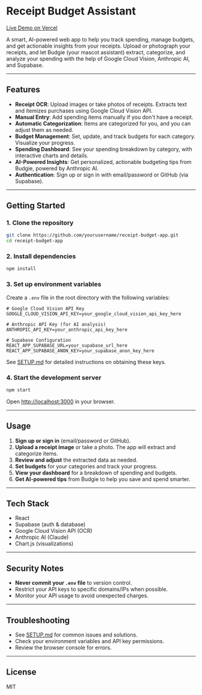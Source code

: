 # Receipt Budget Assistant

[Live Demo on Vercel](https://hackathon-receipt.vercel.app/)

A smart, AI-powered web app to help you track spending, manage budgets, and get actionable insights from your receipts. Upload or photograph your receipts, and let Budgie (your mascot assistant) extract, categorize, and analyze your spending with the help of Google Cloud Vision, Anthropic AI, and Supabase.

---

## Features

- **Receipt OCR**: Upload images or take photos of receipts. Extracts text and itemizes purchases using Google Cloud Vision API.
- **Manual Entry**: Add spending items manually if you don't have a receipt.
- **Automatic Categorization**: Items are categorized for you, and you can adjust them as needed.
- **Budget Management**: Set, update, and track budgets for each category. Visualize your progress.
- **Spending Dashboard**: See your spending breakdown by category, with interactive charts and details.
- **AI-Powered Insights**: Get personalized, actionable budgeting tips from Budgie, powered by Anthropic AI.
- **Authentication**: Sign up or sign in with email/password or GitHub (via Supabase).

---

## Getting Started

### 1. Clone the repository

```bash
git clone https://github.com/yourusername/receipt-budget-app.git
cd receipt-budget-app
```

### 2. Install dependencies

```bash
npm install
```

### 3. Set up environment variables

Create a `.env` file in the root directory with the following variables:

```env
# Google Cloud Vision API Key
GOOGLE_CLOUD_VISION_API_KEY=your_google_cloud_vision_api_key_here

# Anthropic API Key (for AI analysis)
ANTHROPIC_API_KEY=your_anthropic_api_key_here

# Supabase Configuration
REACT_APP_SUPABASE_URL=your_supabase_url_here
REACT_APP_SUPABASE_ANON_KEY=your_supabase_anon_key_here
```

See [SETUP.md](SETUP.md) for detailed instructions on obtaining these keys.

### 4. Start the development server

```bash
npm start
```

Open [http://localhost:3000](http://localhost:3000) in your browser.

---

## Usage

1. **Sign up or sign in** (email/password or GitHub).
2. **Upload a receipt image** or take a photo. The app will extract and categorize items.
3. **Review and adjust** the extracted data as needed.
4. **Set budgets** for your categories and track your progress.
5. **View your dashboard** for a breakdown of spending and budgets.
6. **Get AI-powered tips** from Budgie to help you save and spend smarter.

---

## Tech Stack

- React
- Supabase (auth & database)
- Google Cloud Vision API (OCR)
- Anthropic AI (Claude)
- Chart.js (visualizations)

---

## Security Notes

- **Never commit your `.env` file** to version control.
- Restrict your API keys to specific domains/IPs when possible.
- Monitor your API usage to avoid unexpected charges.

---

## Troubleshooting

- See [SETUP.md](SETUP.md) for common issues and solutions.
- Check your environment variables and API key permissions.
- Review the browser console for errors.

---

## License

MIT
